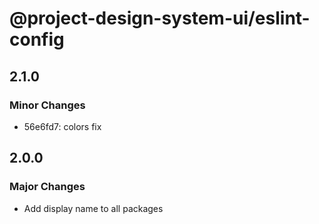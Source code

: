 # @project-design-system-ui/eslint-config

## 2.1.0

### Minor Changes

- 56e6fd7: colors fix

## 2.0.0

### Major Changes

- Add display name to all packages
